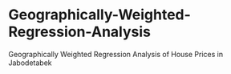 # Geographically-Weighted-Regression-Analysis
Geographically Weighted Regression Analysis of House Prices in Jabodetabek
